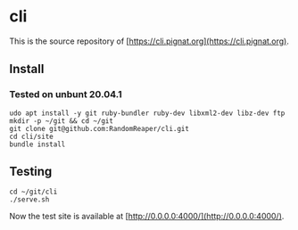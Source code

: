 # cli
This is the source repository of [https://cli.pignat.org](https://cli.pignat.org).

## Install
### Tested on unbunt 20.04.1
```
udo apt install -y git ruby-bundler ruby-dev libxml2-dev libz-dev ftp
mkdir -p ~/git && cd ~/git
git clone git@github.com:RandomReaper/cli.git
cd cli/site
bundle install
```

## Testing
```
cd ~/git/cli
./serve.sh
```
Now the test site is available at [http://0.0.0.0:4000/](http://0.0.0.0:4000/).
